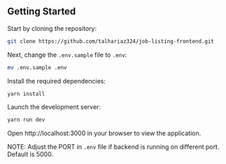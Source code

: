 

## Getting Started

Start by cloning the repository:
```bash
git clone https://github.com/talhariaz324/job-listing-frontend.git
```

Next, change the `.env.sample` file to `.env`:

```bash
mv .env.sample .env
```

Install the required dependencies:

```bash
yarn install
```

Launch the development server:

```bash
yarn run dev
```

Open http://localhost:3000 in your browser to view the application.

NOTE: Adjust the PORT in `.env` file if backend is running on different port. Default is 5000.

